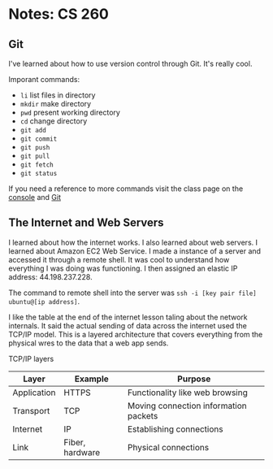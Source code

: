 # Notes: CS 260

## Git

I've learned about how to use version control through Git. It's really cool.

Imporant commands:
- `li` list files in directory
- `mkdir` make directory
- `pwd` present working directory
- `cd` change directory
- `git add`
- `git commit`
- `git push`
- `git pull`
- `git fetch`
- `git status`

If you need a reference to more commands visit the class page on the [console](https://github.com/webprogramming260/.github/blob/main/profile/essentials/console/console.md) and [Git](https://github.com/webprogramming260/.github/blob/main/profile/essentials/gitHub/gitHub.md#github)

## The Internet and Web Servers

I learned about how the internet works. I also learned about web servers. I learned about Amazon EC2 Web Service. I made a instance of a server and accessed it through a remote shell. It was cool to understand how everything I was doing was functioning. I then assigned an elastic IP address: 44.198.237.228. 

The command to remote shell into the server was `ssh -i [key pair file] ubuntu@[ip address]`.

I like the table at the end of the internet lesson taling about the network internals. It said the actual sending of data across the internet used the TCP/IP model. This is a layered architecture that covers everything from the physical wres to the data that a web app sends.

TCP/IP layers

| Layer       | Example         | Purpose                               |
| ----------- | --------------- | ------------------------------------- |
| Application | HTTPS           | Functionality like web browsing       |
| Transport   | TCP             | Moving connection information packets |
| Internet    | IP              | Establishing connections              |
| Link        | Fiber, hardware | Physical connections                  |


